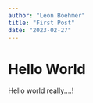 ```yaml
---
author: "Leon Boehmer"
title: "First Post"
date: "2023-02-27"
---
```


# Hello World

Hello world really....!
